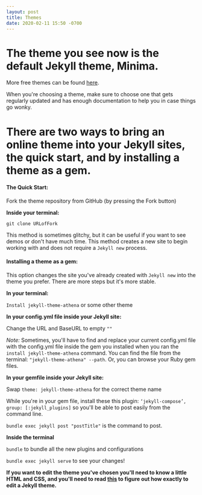 ```yaml
---
layout: post
title: Themes
date: 2020-02-11 15:50 -0700
---
```

# The theme you see now is the default Jekyll theme, Minima.
More free themes can be found [here](https://jekyllrb.com/docs/themes/).

When you're choosing a theme, make sure to choose one that gets regularly updated and has enough documentation to help you in case things go wonky.

# There are two ways to bring an online theme into your Jekyll sites, the quick start, and by installing a theme as a gem.
#### The Quick Start:
Fork the theme repository from GitHub (by pressing the Fork button)

**Inside your terminal:**

`git clone URLofFork`

This method is sometimes glitchy, but it can be useful if you want to see demos or don't have much time. This method creates a new site to begin working with and does not require a `Jekyll new` process.

#### Installing a theme as a gem:

This option changes the site you've already created with `Jekyll new` into the theme you prefer. There are more steps but it's more stable.

**In your terminal:**

`Install jekyll-theme-athena` or some other theme

**In your config.yml file inside your Jekyll site:**

Change the URL and BaseURL to empty `""`

*Note:* Sometimes, you'll have to find and replace your current config.yml file with the config.yml file inside the gem you installed when you ran the `install jekyll-theme-athena` command. You can find the file from the terminal: `"jekyll-theme-athena" --path`. Or, you can browse your Ruby gem files.

**In your gemfile inside your Jekyll site:**

Swap `theme: jekyll-theme-athena` for the correct theme name

While you're in your gem file, install these this plugin: `‘jekyll-compose’, group: [:jekyll_plugins]` so you'll be able to post easily from the command line.

`bundle exec jekyll post "postTitle"` is the command to post.

**Inside the terminal**

`bundle` to bundle all the new plugins and configurations

`bundle exec jekyll serve` to see your changes!

**If you want to edit the theme you've chosen you'll need to know a little HTML and CSS, and you'll need to read [this](https://jekyllrb.com/docs/themes/#overriding-theme-defaults) to figure out how exactly to edit a Jekyll theme.**
